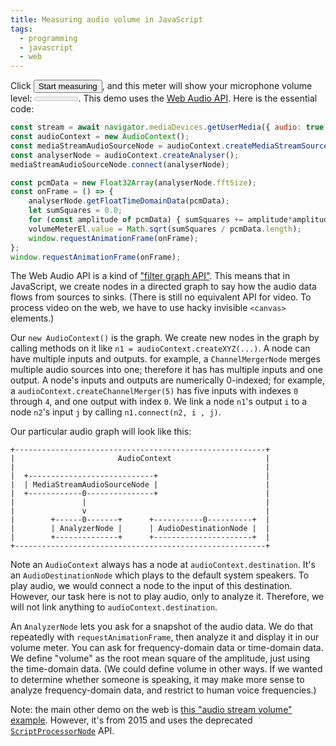 ```yaml
---
title: Measuring audio volume in JavaScript
tags:
  - programming
  - javascript
  - web
---
```


Click <button id="startButton">Start measuring</button>,
and this meter will show your microphone volume level:
<meter id="volumeMeter" high="0.25" max="1" value="0"></meter>.
This demo uses the [Web Audio API](https://developer.mozilla.org/en-US/docs/Web/API/Web_Audio_API).
Here is the essential code:

```js
const stream = await navigator.mediaDevices.getUserMedia({ audio: true, video: false });
const audioContext = new AudioContext();
const mediaStreamAudioSourceNode = audioContext.createMediaStreamSource(stream);
const analyserNode = audioContext.createAnalyser();
mediaStreamAudioSourceNode.connect(analyserNode);

const pcmData = new Float32Array(analyserNode.fftSize);
const onFrame = () => {
    analyserNode.getFloatTimeDomainData(pcmData);
    let sumSquares = 0.0;
    for (const amplitude of pcmData) { sumSquares += amplitude*amplitude; }
    volumeMeterEl.value = Math.sqrt(sumSquares / pcmData.length);
    window.requestAnimationFrame(onFrame);
};
window.requestAnimationFrame(onFrame);
```

The Web Audio API is a kind of ["filter graph API"](https://en.wikipedia.org/wiki/Filter_graph).
This means that in JavaScript, 
we create nodes in a directed graph to say how the audio data flows
from sources to sinks.
(There is still no equivalent API for video.
To process video on the web,
we have to use hacky invisible `<canvas>` elements.)

Our `new AudioContext()` is the graph.
We create new nodes in the graph by calling methods on it like `n1 = audioContext.createXYZ(...)`.
A node can have multiple inputs and outputs.
for example, a `ChannelMergerNode` merges multiple audio sources into one;
therefore it has has multiple inputs and one output.
A node's inputs and outputs are numerically 0-indexed;
for example, a `audioContext.createChannelMerger(5)` has five inputs with indexes `0` through `4`,
and one output with index `0`.
We link a node `n1`'s output `i` to a node `n2`'s input `j` by calling `n1.connect(n2, i , j)`.

Our particular audio graph will look like this:

```
+--------------------------------------------------------+
|                       AudioContext                     |
|                                                        |
|  +----------------------------+                        |
|  | MediaStreamAudioSourceNode |                        |
|  +------------0---------------+                        |
|               |                                        |
|               v                                        |
|        +------0-------+      +-----------0----------+  |
|        | AnalyzerNode |      | AudioDestinationNode |  |
|        +--------------+      +----------------------+  |
+--------------------------------------------------------+
```

Note an `AudioContext` always has a node at `audioContext.destination`.
It's an `AudioDestinationNode` which plays to the default system speakers.
To play audio, we would connect a node to the input of this destination.
However, our task here is not to play audio, only to analyze it.
Therefore, we will not link anything to `audioContext.destination`.

An `AnalyzerNode` lets you ask for a snapshot of the audio data.
We do that repeatedly with `requestAnimationFrame`, then analyze it and display it in our volume meter.
You can ask for frequency-domain data or time-domain data.
We define "volume" as the root mean square of the amplitude,
just using the time-domain data.
(We could define volume in other ways.
If we wanted to determine whether someone is speaking,
it may make more sense to analyze frequency-domain data,
and restrict to human voice frequencies.)

Note: the main other demo on the web is [this "audio stream volume" example](https://webrtc.github.io/samples/src/content/getusermedia/volume/).
However, it's from 2015 and uses the deprecated [`ScriptProcessorNode`](https://developer.mozilla.org/en-US/docs/Web/API/ScriptProcessorNode) API.

<script>
    const volumeMeterEl = document.getElementById('volumeMeter');
    const startButtonEl = document.getElementById('startButton');
    startButtonEl.onclick = async () => {
        startButtonEl.disabled = true;
        const stream = await navigator.mediaDevices.getUserMedia({ audio: true, video: false });
        const audioContext = new AudioContext();
        const mediaStreamAudioSourceNode = audioContext.createMediaStreamSource(stream);
        const analyserNode = audioContext.createAnalyser();
        mediaStreamAudioSourceNode.connect(analyserNode);

        const pcmData = new Float32Array(analyserNode.fftSize);
        const onFrame = () => {
            analyserNode.getFloatTimeDomainData(pcmData);
            let sumSquares = 0.0;
            for (const amplitude of pcmData) { sumSquares += amplitude*amplitude; }
            volumeMeterEl.value = Math.sqrt(sumSquares / pcmData.length);
            window.requestAnimationFrame(onFrame);
        };
        window.requestAnimationFrame(onFrame);
    };
</script>
